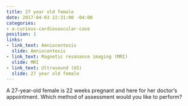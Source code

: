```yaml
---
title: 27 year old female
date: 2017-04-03 22:31:00 -04:00
categories:
- a-curious-cardiovascular-case
position: 1
links:
- link_text: Amniocentesis
  slide: Amniocentesis
- link_text: Magnetic resonance imaging (MRI)
  slide: MRI
- link_text: Ultrasound (US)
  slide: 27 year old female
---
```


A 27-year-old female is 22 weeks pregnant and here for her doctor’s appointment. Which method of assessment would you like to perform?
